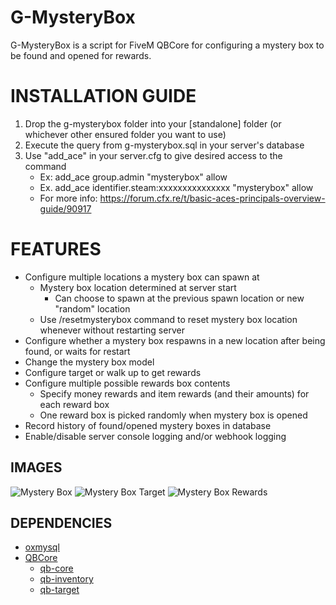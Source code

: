# G-MysteryBox

G-MysteryBox is a script for FiveM QBCore for configuring a mystery box to be found and opened for rewards.

<h1>INSTALLATION GUIDE</h1>

1. Drop the g-mysterybox folder into your [standalone] folder (or whichever other ensured folder you want to use)
2. Execute the query from g-mysterybox.sql in your server's database
3. Use "add_ace" in your server.cfg to give desired access to the command
    - Ex: add_ace group.admin "mysterybox" allow
    - Ex. add_ace identifier.steam:xxxxxxxxxxxxxxx "mysterybox" allow
    - For more info: https://forum.cfx.re/t/basic-aces-principals-overview-guide/90917

<h1>FEATURES</h1>

- Configure multiple locations a mystery box can spawn at
    - Mystery box location determined at server start
        - Can choose to spawn at the previous spawn location or new "random" location
    - Use /resetmysterybox command to reset mystery box location whenever without restarting server
- Configure whether a mystery box respawns in a new location after being found, or waits for restart
- Change the mystery box model
- Configure target or walk up to get rewards
- Configure multiple possible rewards box contents
    - Specify money rewards and item rewards (and their amounts) for each reward box
    - One reward box is picked randomly when mystery box is opened
- Record history of found/opened mystery boxes in database
- Enable/disable server console logging and/or webhook logging

**IMAGES**
-----
![Mystery Box](https://i.ibb.co/Czntrt9/mysterybox.png)
![Mystery Box Target](https://i.ibb.co/xS7Lwv7/mysteryboxtarget.png)
![Mystery Box Rewards](https://i.ibb.co/RhV4TWh/mysteryboxrewards.png)

**DEPENDENCIES**
-----
- [oxmysql](https://github.com/overextended/oxmysql)
- [QBCore](https://github.com/qbcore-framework)
    - [qb-core](https://github.com/qbcore-framework/qb-core)
    - [qb-inventory](https://github.com/qbcore-framework/qb-inventory)
    - [qb-target](https://github.com/qbcore-framework/qb-target)
